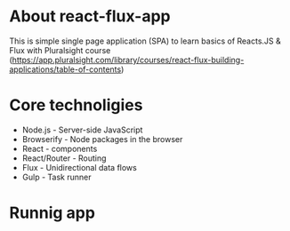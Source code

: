 # About react-flux-app
This is simple single page application (SPA) to
learn basics of Reacts.JS &amp; Flux with Pluralsight course
(https://app.pluralsight.com/library/courses/react-flux-building-applications/table-of-contents)

# Core technoligies
* Node.js - Server-side JavaScript
* Browserify - Node packages in the browser
* React - components
* React/Router - Routing
* Flux - Unidirectional data flows
* Gulp - Task runner

# Runnig app